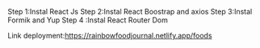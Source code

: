 Step 1:Instal React Js
Step 2:Instal React Boostrap and axios
Step 3:Instal Formik and Yup
Step 4 :Instal React Router Dom

Link deployment:https://rainbowfoodjournal.netlify.app/foods
